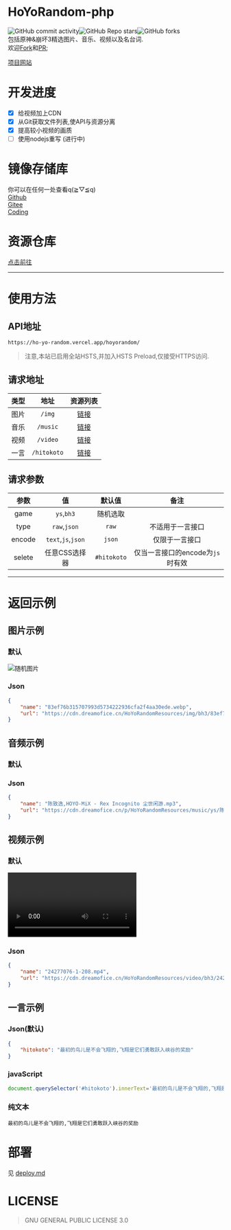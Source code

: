 # HoYoRandom-php  
  
![GitHub commit activity](https://img.shields.io/github/commit-activity/m/dreamofice/HoYoRandom-php)![GitHub Repo stars](https://img.shields.io/github/stars/dreamofice/HoYoRandom-php)![GitHub forks](https://img.shields.io/github/forks/dreamofice/HoYoRandom-php)  
包括原神&崩坏3精选图片、音乐、视频以及名台词.  
欢迎[Fork](https://github.com/DreamOfIce/HoYoRandom-php/fork)和[PR](https://github.com/DreamOfIce/HoYoRandom-php/pulls);  
  
[项目网站](https://www.dreamofice.cn/project/HoYoRandom/)  
  
# 开发进度  
*   [x] 给视频加上CDN  
*   [x] 从Git获取文件列表,使API与资源分离  
*   [x] 提高较小视频的画质  
*   [ ] 使用nodejs重写 (进行中)  
  
# 镜像存储库  
  
你可以在任何一处查看q(≧▽≦q)  
[Github](https://github.com/DreamOfIce/HoYoRandom-php)  
[Gitee](https://gitee.com/DreamOfIce/HoYoRandom-php)  
[Coding](https://dreamofice.coding.net/public/public/HoYoRandom-PHP/git/files)  
# 资源仓库  
[点击前往](https://github.com/DreamOfIce/HoYoRandomResources) 

-------

# 使用方法 

## API地址
`https://ho-yo-random.vercel.app/hoyorandom/`  
> 注意,本站已启用全站HSTS,并加入HSTS Preload,仅接受HTTPS访问.  

## 请求地址  
| 类型  |    地址     |                                    资源列表                                    |
| :---: | :---------: | :----------------------------------------------------------------------------: |
| 图片  |   `/img`    |   [链接](https://github.com/DreamOfIce/HoYoRandomResources/tree/master/img/)   |
| 音乐  |  `/music`   |  [链接](https://github.com/DreamOfIce/HoYoRandomResources/tree/master/music)   |
| 视频  |  `/video`   |  [链接](https://github.com/DreamOfIce/HoYoRandomResources/tree/master/video)   |
| 一言  | `/hitokoto` | [链接](https://github.com/DreamOfIce/HoYoRandomResources/tree/master/hitokoto) |

## 请求参数  
|  参数  |         值         |   默认值    |               备注               |
| :----: | :----------------: | :---------: | :------------------------------: |
|  game  |     `ys`,`bh3`     |  随机选取   |                                  |
|  type  |    `raw`,`json`    |    `raw`    |         不适用于一言接口         |
| encode | `text`,`js`,`json` |   `json`    |          仅限于一言接口          |
| selete |   任意CSS选择器    | `#hitokoto` | 仅当一言接口的encode为`js`时有效 |

-------

# 返回示例  

## 图片示例  
### 默认  
![随机图片](https://api.dreamofice.cn/hoyorandom/img "这是随机的哦")  

### Json  
````json
{
    "name": "83ef76b315707993d5734222936cfa2f4aa30ede.webp",
    "url": "https://cdn.dreamofice.cn/HoYoRandomResources/img/bh3/83ef76b315707993d5734222936cfa2f4aa30ede.webp"
}
````
  
## 音频示例
### 默认
<audio src="https://api.dreamofice.cn/hoyorandom/music">似乎不支持预览(っ °Д °;)っ </audio>  

### Json  
````json
{
    "name": "陈致逸,HOYO-MiX - Rex Incognito 尘世闲游.mp3",
    "url": "https://cdn.dreamofice.cn/p/HoYoRandomResources/music/ys/陈致逸,HOYO-MiX - Rex Incognito 尘世闲游.mp3"
}
````
## 视频示例
### 默认
<video src="https://api.dreamofice.cn/hoyorandom/video">似乎不支持预览(っ °Д °;)っ </video>  

### Json  
````json
{
    "name": "24277076-1-208.mp4",
    "url": "https://cdn.dreamofice.cn/HoYoRandomResources/video/bh3/24277076-1-208.mp4"
}
````

## 一言示例 

### Json(默认)  
````json
{
    "hitokoto": "最初的鸟儿是不会飞翔的,飞翔是它们勇敢跃入峡谷的奖励"
}
````  

### javaScript
````js
document.querySelector('#hitokoto').innerText='最初的鸟儿是不会飞翔的,飞翔是它们勇敢跃入峡谷的奖励';
````  

### 纯文本  
````text
最初的鸟儿是不会飞翔的,飞翔是它们勇敢跃入峡谷的奖励
````  
  
# 部署  
见 [deploy.md](deploy.md)
  
# LICENSE  
  
> GNU GENERAL PUBLIC LICENSE 3.0  
